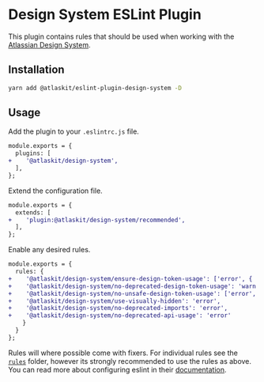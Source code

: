 # Design System ESLint Plugin

This plugin contains rules that should be used when working with the [Atlassian Design System](https://atlassian.design).

## Installation

```sh
yarn add @atlaskit/eslint-plugin-design-system -D
```

## Usage

Add the plugin to your `.eslintrc.js` file.

```diff
module.exports = {
  plugins: [
+    '@atlaskit/design-system',
  ],
};
```

Extend the configuration file.

```diff
module.exports = {
  extends: [
+    'plugin:@atlaskit/design-system/recommended',
  ],
};
```

Enable any desired rules.

```diff
module.exports = {
  rules: {
+    '@atlaskit/design-system/ensure-design-token-usage': ['error', { 'shouldEnsureFallbackUsage': true }],
+    '@atlaskit/design-system/no-deprecated-design-token-usage': 'warn',
+    '@atlaskit/design-system/no-unsafe-design-token-usage': ['error', { 'shouldEnsureFallbackUsage': true }],
+    '@atlaskit/design-system/use-visually-hidden': 'error',
+    '@atlaskit/design-system/no-deprecated-imports': 'error',
+    '@atlaskit/design-system/no-deprecated-api-usage': 'error'
    }
  }
};
```

Rules will where possible come with fixers.
For individual rules see the [`rules`](./src/rules) folder,
however its strongly recommended to use the rules as above.
You can read more about configuring eslint in their [documentation](https://eslint.org/docs/user-guide/configuring).
